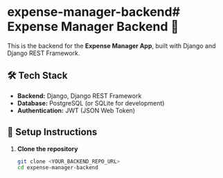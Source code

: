 # expense-manager-backend# Expense Manager Backend 🚀

This is the backend for the **Expense Manager App**, built with Django and Django REST Framework.

## 🛠️ Tech Stack
- **Backend:** Django, Django REST Framework
- **Database:** PostgreSQL (or SQLite for development)
- **Authentication:** JWT (JSON Web Token)

## 🚀 Setup Instructions
1. **Clone the repository**  
   ```bash
   git clone <YOUR_BACKEND_REPO_URL>
   cd expense-manager-backend
